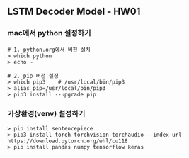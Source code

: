 ## LSTM Decoder Model - HW01


### mac에서 python 설정하기
```
# 1. python.org에서 버전 설치
> which python
> echo ~

# 2. pip 버전 설정
> which pip3    # /usr/local/bin/pip3
> alias pip=/usr/local/bin/pip3
> pip3 install --upgrade pip
```

### 가상환경(venv) 설정하기
~~~
> pip install sentencepiece
> pip3 install torch torchvision torchaudio --index-url https://download.pytorch.org/whl/cu118
> pip install pandas numpy tensorflow keras
~~~


